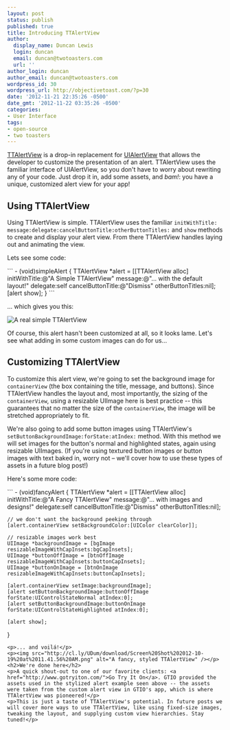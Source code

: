 ```yaml
---
layout: post
status: publish
published: true
title: Introducing TTAlertView
author:
  display_name: Duncan Lewis
  login: duncan
  email: duncan@twotoasters.com
  url: ''
author_login: duncan
author_email: duncan@twotoasters.com
wordpress_id: 30
wordpress_url: http://objectivetoast.com/?p=30
date: '2012-11-21 22:35:26 -0500'
date_gmt: '2012-11-22 03:35:26 -0500'
categories:
- User Interface
tags:
- open-source
- two toasters
---
```

<p><a href="https://github.com/twotoasters/TTAlertView">TTAlertView</a> is a drop-in replacement for <a href="http://developer.apple.com/library/ios/#documentation/uikit/reference/UIAlertView_Class/UIAlertView/UIAlertView.html">UIAlertView</a> that allows the developer to customize the presentation of an alert. TTAlertView uses the familiar interface of UIAlertView, so you don't have to worry about rewriting any of your code. Just drop it in, add some assets, and <em>bam!</em>: you have a unique, customized alert view for your app!</p>
<h2>Using TTAlertView</h2>
<p>Using TTAlertView is simple. TTAlertView uses the familiar <code>initWithTitle:​message:​delegate:​cancelButtonTitle:​otherButtonTitles:</code> and <code>show</code> methods to create and display your alert view. From there TTAlertView handles laying out and animating the view.</p>
<p>Lets see some code:</p>
```
- (void)simpleAlert 
{ 
    TTAlertView *alert = [[TTAlertView alloc] initWithTitle:@"A Simple TTAlertView" 
                                                    message:@"... with the default layout!" 
                                                   delegate:self 
                                          cancelButtonTitle:@"Dismiss" 
                                          otherButtonTitles:nil];
    [alert show];
}
```
<p>... which gives you this:</p>
<p><img src="http://cl.ly/UDBV/download/Screen%20Shot%202012-10-19%20at%2011.23.32%20AM.png" alt="A real simple TTAlertView" /></p>
<p>Of course, this alert hasn't been customized at all, so it looks lame. Let's see what adding in some custom images can do for us...</p>
<h2>Customizing TTAlertView</h2>
<p>To customize this alert view, we're going to set the background image for <code>containerView</code> (the box containing the title, message, and buttons). Since TTAlertView handles the layout and, most importantly, the sizing of the <code>containerView</code>, using a resizable UIImage here is best practice -- this guarantees that no matter the size of the <code>containerView</code>, the image will be stretched appropriately to fit.</p>
<p>We're also going to add some button images using TTAlertView's <code>setButtonBackgroundImage:​forState:​atIndex:</code> method. With this method we will set images for the button's normal and highlighted states, again using resizable UIImages. (If you're using textured button images or button images with text baked in, worry not – we'll cover how to use these types of assets in a future blog post!)</p>
<p>Here's some more code:</p>
```
- (void)fancyAlert 
{
    TTAlertView *alert = [[TTAlertView alloc] initWithTitle:@"A Fancy TTAlertView" 
                                                    message:@"... with images and designs!" 
                                                   delegate:self 
                                          cancelButtonTitle:@"Dismiss" 
                                          otherButtonTitles:nil];

    // we don't want the background peeking through 
    [alert.containerView setBackgroundColor:[UIColor clearColor]];

    // resizable images work best 
    UIImage *backgroundImage = [bgImage resizableImageWithCapInsets:bgCapInsets]; 
    UIImage *buttonOffImage = [btnOffImage resizableImageWithCapInsets:buttonCapInsets];
    UIImage *buttonOnImage = [btnOnImage resizableImageWithCapInsets:buttonCapInsets];

    [alert.containerView setImage:backgroundImage]; 
    [alert setButtonBackgroundImage:buttonOffImage forState:UIControlStateNormal atIndex:0]; 
    [alert setButtonBackgroundImage:buttonOnImage forState:UIControlStateHighlighted atIndex:0];    

    [alert show];
}
```
<p>... and voilá!</p>
<p><img src="http://cl.ly/UDum/download/Screen%20Shot%202012-10-19%20at%2011.41.56%20AM.png" alt="A fancy, styled TTAlertView" /></p>
<h2>We're done here</h2>
<p>A quick shout-out to one of our favorite clients: <a href="http://www.gotryiton.com/">Go Try It On</a>. GTIO provided the assets used in the stylized alert example seen above -- the assets were taken from the custom alert view in GTIO's app, which is where TTAlertView was pioneered!</p>
<p>This is just a taste of TTAlertView's potential. In future posts we will cover more ways to use TTAlertView, like using fixed-size images, tweaking the layout, and supplying custom view hierarchies. Stay tuned!</p>
